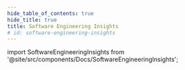 ```yaml
---
hide_table_of_contents: true
hide_title: true
title: Software Engineering Insights
# id: software-engineering-insights
---
```


<!-- # Software Engineering Insights -->

<!-- Custom component -->

import SoftwareEngineeringInsights from '@site/src/components/Docs/SoftwareEngineeringInsights';

<SoftwareEngineeringInsights />